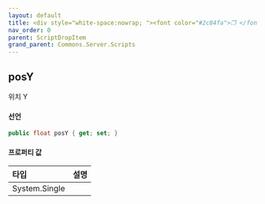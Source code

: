 ```yaml
---
layout: default
title: <div style="white-space:nowrap; "><font color="#2c84fa">❒ </font>posY</div>
nav_order: 0
parent: ScriptDropItem
grand_parent: Commons.Server.Scripts
---
```


## posY

위치 Y

#### 선언
```cs
public float posY { get; set; }
```

#### 프로퍼티 값

|타입|설명|
|:-|:-|
|System.Single|